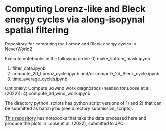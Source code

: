 # Computing Lorenz-like and Bleck energy cycles via along-isopynal spatial filtering

Repository for computing the Lorenz and Bleck energy cycles in NeverWorld2

Execute notebooks in the following order:
0) make_bottom_mask.ipynb
1) filter_data.ipynb
2) compute_2d_Lorenz_cycle.ipynb and/or compute_2d_Bleck_cycle.ipynb
3) time_average_cycles.ipynb

Optionally: Compute 3d wind work diagnostics (needed for Loose et al. (2022)):
4) compute_3d_wind_work.ipynb

The directory python_scripts has python script versions of 1) and 2) that can be submitted as batch jobs (see directory submission_scripts).

[This repository](https://github.com/NoraLoose/loose_bachman_grooms_jansen_2022_jpo) has notebooks that take the data processed here and produce the plots in Loose et al. (2022), submitted to JPO.
